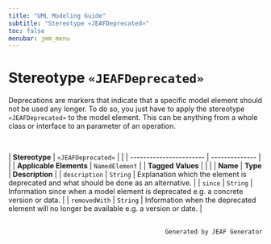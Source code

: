 ```yaml
---
title: "UML Modeling Guide"
subtitle: "Stereotype «JEAFDeprecated»"
toc: false
menubar: jmm_menu
---
```


# Stereotype `«JEAFDeprecated»`
Deprecations are markers that indicate that a specific model element should not be used any longer. To do so, you just have to apply the stereotype `«JEAFDeprecated»` to the model element. This can be anything from a whole class or interface to an parameter of an operation.

<br>

| **Stereotype**          | `«JEAFDeprecated»` | |
| ----------------------- | -------------- | |
| **Applicable Elements** | `NamedElement`        |
| **Tagged Values**       |                       |                                                                                                                                                                                                          |
| **Name**                | **Type**              | **Description**                                                                                                                                                                                          |
| `description`   | `String` | Explanation which the element is deprecated and what should be done as an alternative. |
| `since`   | `String` | Information since when a model element is deprecated e.g. a concrete version or data. |
| `removedWith`   | `String` | Information when the deprecated element will no longer be available e.g. a version or date. |



<br>

<div style="text-align: right"><code>Generated by JEAF Generator</code></div>

    